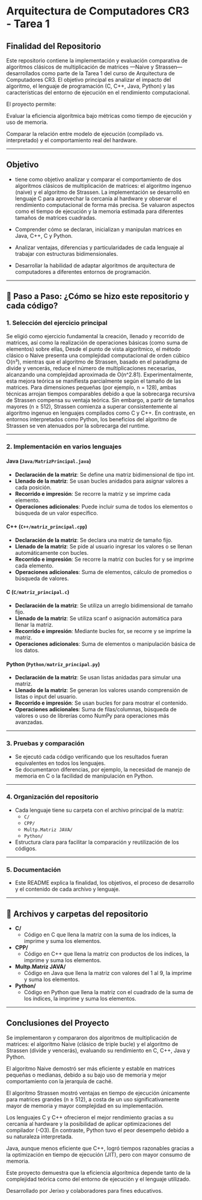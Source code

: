 # Arquitectura de Computadores CR3 - Tarea 1

## Finalidad del Repositorio

Este repositorio contiene la implementación y evaluación comparativa de algoritmos clásicos de multiplicación de matrices —Naive y Strassen— desarrollados como parte de la Tarea 1 del curso de Arquitectura de Computadores CR3. El objetivo principal es analizar el impacto del algoritmo, el lenguaje de programación (C, C++, Java, Python) y las características del entorno de ejecución en el rendimiento computacional.

El proyecto permite:

Evaluar la eficiencia algorítmica bajo métricas como tiempo de ejecución y uso de memoria.

Comparar la relación entre modelo de ejecución (compilado vs. interpretado) y el comportamiento real del hardware.

---

## Objetivo

- tiene como objetivo analizar y comparar el comportamiento de dos algoritmos clásicos de multiplicación de matrices: el algoritmo ingenuo (naive) y el algoritmo de Strassen. La implementación se desarrolló en lenguaje C para aprovechar la cercanía al hardware y observar el rendimiento computacional de forma más precisa. Se valuaron aspectos como el tiempo de ejecución y la memoria estimada para diferentes tamaños de matrices cuadradas.

- Comprender cómo se declaran, inicializan y manipulan matrices en Java, C++, C y Python.
- Analizar ventajas, diferencias y particularidades de cada lenguaje al trabajar con estructuras bidimensionales.
- Desarrollar la habilidad de adaptar algoritmos de arquitectura de computadores a diferentes entornos de programación.

---

## 👣 Paso a Paso: ¿Cómo se hizo este repositorio y cada código?

### 1. Selección del ejercicio principal

Se eligió como ejercicio fundamental la creación, llenado y recorrido de matrices, así como la realización de operaciones básicas (como suma de elementos) sobre ellas,
    Desde el punto de vista algorítmico, el método clásico o Naive presenta una complejidad computacional de orden cúbico O(n³), mientras que el algoritmo de Strassen, basado en el paradigma de divide y vencerás, reduce el número de multiplicaciones necesarias, alcanzando una complejidad aproximada de O(n^2.81).
     Experimentalmente, esta mejora teórica se manifiesta parcialmente según el tamaño de las matrices. Para dimensiones pequeñas (por ejemplo, n = 128), ambas técnicas arrojan tiempos comparables debido a que la sobrecarga recursiva de Strassen compensa su ventaja teórica. Sin embargo, a partir de tamaños mayores (n ≥ 512), Strassen comienza a superar consistentemente al algoritmo ingenuo en lenguajes compilados como C y C++. En contraste, en entornos interpretados como Python, los beneficios del algoritmo de Strassen se ven atenuados por la sobrecarga del runtime.


---

### 2. Implementación en varios lenguajes

#### Java (`Java/MatrizPrincipal.java`)

- **Declaración de la matriz**: Se define una matriz bidimensional de tipo int.
- **Llenado de la matriz**: Se usan bucles anidados para asignar valores a cada posición.
- **Recorrido e impresión**: Se recorre la matriz y se imprime cada elemento.
- **Operaciones adicionales**: Puede incluir suma de todos los elementos o búsqueda de un valor específico.

#### C++ (`C++/matriz_principal.cpp`)

- **Declaración de la matriz**: Se declara una matriz de tamaño fijo.
- **Llenado de la matriz**: Se pide al usuario ingresar los valores o se llenan automáticamente con bucles.
- **Recorrido e impresión**: Se recorre la matriz con bucles for y se imprime cada elemento.
- **Operaciones adicionales**: Suma de elementos, cálculo de promedios o búsqueda de valores.

#### C (`C/matriz_principal.c`)

- **Declaración de la matriz**: Se utiliza un arreglo bidimensional de tamaño fijo.
- **Llenado de la matriz**: Se utiliza scanf o asignación automática para llenar la matriz.
- **Recorrido e impresión**: Mediante bucles for, se recorre y se imprime la matriz.
- **Operaciones adicionales**: Suma de elementos o manipulación básica de los datos.

#### Python (`Python/matriz_principal.py`)

- **Declaración de la matriz**: Se usan listas anidadas para simular una matriz.
- **Llenado de la matriz**: Se generan los valores usando comprensión de listas o input del usuario.
- **Recorrido e impresión**: Se usan bucles for para mostrar el contenido.
- **Operaciones adicionales**: Suma de filas/columnas, búsqueda de valores o uso de librerías como NumPy para operaciones más avanzadas.

---

### 3. Pruebas y comparación

- Se ejecutó cada código verificando que los resultados fueran equivalentes en todos los lenguajes.
- Se documentaron diferencias, por ejemplo, la necesidad de manejo de memoria en C o la facilidad de manipulación en Python.

---

### 4. Organización del repositorio

- Cada lenguaje tiene su carpeta con el archivo principal de la matriz:
    - `C/`
    - `CPP/`
    - `Multp.Matriz JAVA/`
    - `Python/`
- Estructura clara para facilitar la comparación y reutilización de los códigos.

---

### 5. Documentación

- Este README explica la finalidad, los objetivos, el proceso de desarrollo y el contenido de cada archivo y lenguaje.

---

## 📁 Archivos y carpetas del repositorio

- **C/**  
  - Código en C que llena la matriz con la suma de los índices, la imprime y suma los elementos.
- **CPP/**  
  - Código en C++ que llena la matriz con productos de los índices, la imprime y suma los elementos.
- **Multp.Matriz JAVA/**  
  - Código en Java que llena la matriz con valores del 1 al 9, la imprime y suma los elementos.
- **Python/**  
  - Código en Python que llena la matriz con el cuadrado de la suma de los índices, la imprime y suma los elementos.

---
## Conclusiones del Proyecto
Se implementaron y compararon dos algoritmos de multiplicación de matrices: el algoritmo Naive (clásico de triple bucle) y el algoritmo de Strassen (divide y vencerás), evaluando su rendimiento en C, C++, Java y Python.

El algoritmo Naive demostró ser más eficiente y estable en matrices pequeñas o medianas, debido a su bajo uso de memoria y mejor comportamiento con la jerarquía de caché.

El algoritmo Strassen mostró ventajas en tiempo de ejecución únicamente para matrices grandes (n ≥ 512), a costa de un uso significativamente mayor de memoria y mayor complejidad en su implementación.

Los lenguajes C y C++ ofrecieron el mejor rendimiento gracias a su cercanía al hardware y la posibilidad de aplicar optimizaciones del compilador (-O3). En contraste, Python tuvo el peor desempeño debido a su naturaleza interpretada.

Java, aunque menos eficiente que C++, logró tiempos razonables gracias a la optimización en tiempo de ejecución (JIT), pero con mayor consumo de memoria.

Este proyecto demuestra que la eficiencia algorítmica depende tanto de la complejidad teórica como del entorno de ejecución y el lenguaje utilizado.




Desarrollado por Jerixo y colaboradores para fines educativos.
